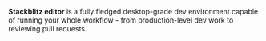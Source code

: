 **Stackblitz editor** is a fully fledged desktop-grade dev environment capable of running your whole workflow - from production-level dev work to reviewing pull requests.